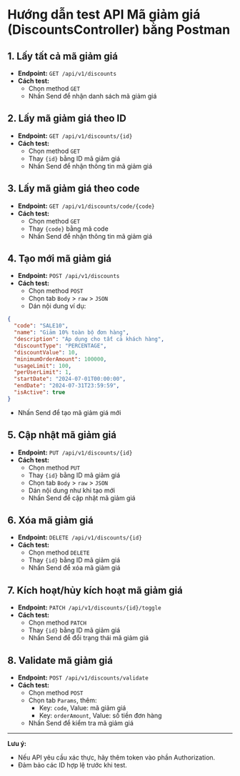 # Hướng dẫn test API Mã giảm giá (DiscountsController) bằng Postman

## 1. Lấy tất cả mã giảm giá

- **Endpoint:** `GET /api/v1/discounts`
- **Cách test:**
  - Chọn method `GET`
  - Nhấn Send để nhận danh sách mã giảm giá

## 2. Lấy mã giảm giá theo ID

- **Endpoint:** `GET /api/v1/discounts/{id}`
- **Cách test:**
  - Chọn method `GET`
  - Thay `{id}` bằng ID mã giảm giá
  - Nhấn Send để nhận thông tin mã giảm giá

## 3. Lấy mã giảm giá theo code

- **Endpoint:** `GET /api/v1/discounts/code/{code}`
- **Cách test:**
  - Chọn method `GET`
  - Thay `{code}` bằng mã code
  - Nhấn Send để nhận thông tin mã giảm giá

## 4. Tạo mới mã giảm giá

- **Endpoint:** `POST /api/v1/discounts`
- **Cách test:**
  - Chọn method `POST`
  - Chọn tab `Body` > `raw` > `JSON`
  - Dán nội dung ví dụ:

```json
{
  "code": "SALE10",
  "name": "Giảm 10% toàn bộ đơn hàng",
  "description": "Áp dụng cho tất cả khách hàng",
  "discountType": "PERCENTAGE",
  "discountValue": 10,
  "minimumOrderAmount": 100000,
  "usageLimit": 100,
  "perUserLimit": 1,
  "startDate": "2024-07-01T00:00:00",
  "endDate": "2024-07-31T23:59:59",
  "isActive": true
}
```

- Nhấn Send để tạo mã giảm giá mới

## 5. Cập nhật mã giảm giá

- **Endpoint:** `PUT /api/v1/discounts/{id}`
- **Cách test:**
  - Chọn method `PUT`
  - Thay `{id}` bằng ID mã giảm giá
  - Chọn tab `Body` > `raw` > `JSON`
  - Dán nội dung như khi tạo mới
  - Nhấn Send để cập nhật mã giảm giá

## 6. Xóa mã giảm giá

- **Endpoint:** `DELETE /api/v1/discounts/{id}`
- **Cách test:**
  - Chọn method `DELETE`
  - Thay `{id}` bằng ID mã giảm giá
  - Nhấn Send để xóa mã giảm giá

## 7. Kích hoạt/hủy kích hoạt mã giảm giá

- **Endpoint:** `PATCH /api/v1/discounts/{id}/toggle`
- **Cách test:**
  - Chọn method `PATCH`
  - Thay `{id}` bằng ID mã giảm giá
  - Nhấn Send để đổi trạng thái mã giảm giá

## 8. Validate mã giảm giá

- **Endpoint:** `POST /api/v1/discounts/validate`
- **Cách test:**
  - Chọn method `POST`
  - Chọn tab `Params`, thêm:
    - Key: `code`, Value: mã giảm giá
    - Key: `orderAmount`, Value: số tiền đơn hàng
  - Nhấn Send để kiểm tra mã giảm giá

---

**Lưu ý:**

- Nếu API yêu cầu xác thực, hãy thêm token vào phần Authorization.
- Đảm bảo các ID hợp lệ trước khi test.
